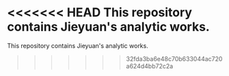 <<<<<<< HEAD
This repository contains Jieyuan's analytic works.
=======
This repository contains Jieyuan's analytic works.
>>>>>>> 32fda3ba6e48c70b633044ac720a624d4bb72c2a
